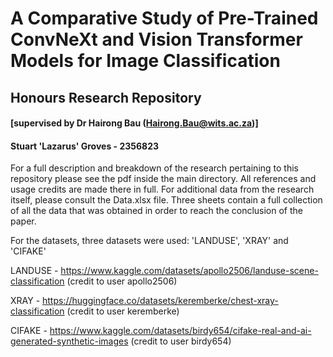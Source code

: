 # A Comparative Study of Pre-Trained ConvNeXt and Vision Transformer Models for Image Classification
## Honours Research Repository 
#### [supervised by Dr Hairong Bau (Hairong.Bau@wits.ac.za)]
#### Stuart 'Lazarus' Groves - 2356823

For a full description and breakdown of the research pertaining to this repository please see the pdf inside the main directory. All references and usage credits are made there in full. For additional data from the research itself, please consult the Data.xlsx file. Three sheets contain a full collection of all the data that was obtained in order to reach the conclusion of the paper.

For the datasets, three datasets were used: 'LANDUSE', 'XRAY' and 'CIFAKE'

LANDUSE - https://www.kaggle.com/datasets/apollo2506/landuse-scene-classification (credit to user apollo2506)

XRAY - https://huggingface.co/datasets/keremberke/chest-xray-classification (credit to user keremberke)

CIFAKE - https://www.kaggle.com/datasets/birdy654/cifake-real-and-ai-generated-synthetic-images (credit to user birdy654)
